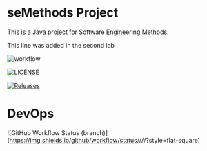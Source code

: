 # seMethods Project


This is a Java project for Software Engineering Methods. 

This line was added in the second lab

![workflow](https://github.com/Tylers828/seMethods/actions/workflows/main.yml/badge.svg)

[![LICENSE](https://img.shields.io/github/license/<Tylers828>/seMethods.svg?style=flat-square)](https://github.com/<Tylers828>/seMethods/blob/master/LICENSE)

[![Releases](https://img.shields.io/github/release/<Tylers828>/seMethods/all.svg?style=flat-square)](https://github.com/<Tylers828>/seMethods/releases)



# DevOps
![GitHub Workflow Status (branch)](https://img.shields.io/github/workflow/status/<Tylers828>/<seMethods>/<action name taken from main.yml>/<branch>?style=flat-square) 

